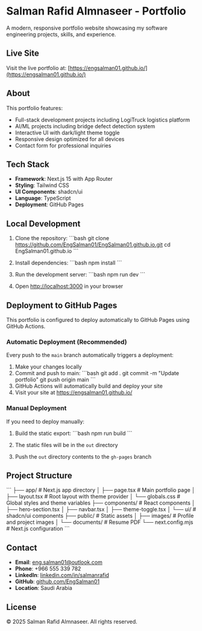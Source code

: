 # Salman Rafid Almnaseer - Portfolio

A modern, responsive portfolio website showcasing my software engineering projects, skills, and experience.

## Live Site

Visit the live portfolio at: [https://engsalman01.github.io/](https://engsalman01.github.io/)

## About

This portfolio features:
- Full-stack development projects including LogiTruck logistics platform
- AI/ML projects including bridge defect detection system
- Interactive UI with dark/light theme toggle
- Responsive design optimized for all devices
- Contact form for professional inquiries

## Tech Stack

- **Framework**: Next.js 15 with App Router
- **Styling**: Tailwind CSS
- **UI Components**: shadcn/ui
- **Language**: TypeScript
- **Deployment**: GitHub Pages

## Local Development

1. Clone the repository:
\`\`\`bash
git clone https://github.com/EngSalman01/EngSalman01.github.io.git
cd EngSalman01.github.io
\`\`\`

2. Install dependencies:
\`\`\`bash
npm install
\`\`\`

3. Run the development server:
\`\`\`bash
npm run dev
\`\`\`

4. Open [http://localhost:3000](http://localhost:3000) in your browser

## Deployment to GitHub Pages

This portfolio is configured to deploy automatically to GitHub Pages using GitHub Actions.

### Automatic Deployment (Recommended)

Every push to the `main` branch automatically triggers a deployment:

1. Make your changes locally
2. Commit and push to main:
\`\`\`bash
git add .
git commit -m "Update portfolio"
git push origin main
\`\`\`
3. GitHub Actions will automatically build and deploy your site
4. Visit your site at https://engsalman01.github.io/

### Manual Deployment

If you need to deploy manually:

1. Build the static export:
\`\`\`bash
npm run build
\`\`\`

2. The static files will be in the `out` directory
3. Push the `out` directory contents to the `gh-pages` branch

## Project Structure

\`\`\`
├── app/                  # Next.js app directory
│   ├── page.tsx         # Main portfolio page
│   ├── layout.tsx       # Root layout with theme provider
│   └── globals.css      # Global styles and theme variables
├── components/          # React components
│   ├── hero-section.tsx
│   ├── navbar.tsx
│   ├── theme-toggle.tsx
│   └── ui/             # shadcn/ui components
├── public/             # Static assets
│   ├── images/         # Profile and project images
│   └── documents/      # Resume PDF
└── next.config.mjs     # Next.js configuration
\`\`\`

## Contact

- **Email**: eng.salman01@outlook.com
- **Phone**: +966 555 339 782
- **LinkedIn**: [linkedin.com/in/salmanrafid](https://www.linkedin.com/in/salmanrafid/)
- **GitHub**: [github.com/EngSalman01](https://github.com/EngSalman01)
- **Location**: Saudi Arabia

## License

© 2025 Salman Rafid Almnaseer. All rights reserved.
